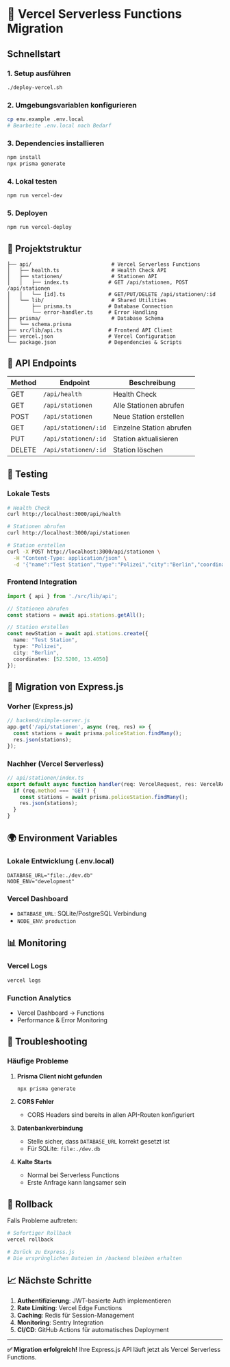 # 🚀 Vercel Serverless Functions Migration

## Schnellstart

### 1. Setup ausführen
```bash
./deploy-vercel.sh
```

### 2. Umgebungsvariablen konfigurieren
```bash
cp env.example .env.local
# Bearbeite .env.local nach Bedarf
```

### 3. Dependencies installieren
```bash
npm install
npx prisma generate
```

### 4. Lokal testen
```bash
npm run vercel-dev
```

### 5. Deployen
```bash
npm run vercel-deploy
```

## 📁 Projektstruktur

```
├── api/                          # Vercel Serverless Functions
│   ├── health.ts                 # Health Check API
│   ├── stationen/                # Stationen API
│   │   ├── index.ts             # GET /api/stationen, POST /api/stationen
│   │   └── [id].ts              # GET/PUT/DELETE /api/stationen/:id
│   └── lib/                      # Shared Utilities
│       ├── prisma.ts            # Database Connection
│       └── error-handler.ts     # Error Handling
├── prisma/                       # Database Schema
│   └── schema.prisma
├── src/lib/api.ts               # Frontend API Client
├── vercel.json                  # Vercel Configuration
└── package.json                 # Dependencies & Scripts
```

## 🔧 API Endpoints

| Method | Endpoint | Beschreibung |
|--------|----------|--------------|
| GET | `/api/health` | Health Check |
| GET | `/api/stationen` | Alle Stationen abrufen |
| POST | `/api/stationen` | Neue Station erstellen |
| GET | `/api/stationen/:id` | Einzelne Station abrufen |
| PUT | `/api/stationen/:id` | Station aktualisieren |
| DELETE | `/api/stationen/:id` | Station löschen |

## 🧪 Testing

### Lokale Tests
```bash
# Health Check
curl http://localhost:3000/api/health

# Stationen abrufen
curl http://localhost:3000/api/stationen

# Station erstellen
curl -X POST http://localhost:3000/api/stationen \
  -H "Content-Type: application/json" \
  -d '{"name":"Test Station","type":"Polizei","city":"Berlin","coordinates":[52.5200,13.4050]}'
```

### Frontend Integration
```typescript
import { api } from './src/lib/api';

// Stationen abrufen
const stations = await api.stations.getAll();

// Station erstellen
const newStation = await api.stations.create({
  name: "Test Station",
  type: "Polizei",
  city: "Berlin",
  coordinates: [52.5200, 13.4050]
});
```

## 🔄 Migration von Express.js

### Vorher (Express.js)
```javascript
// backend/simple-server.js
app.get('/api/stationen', async (req, res) => {
  const stations = await prisma.policeStation.findMany();
  res.json(stations);
});
```

### Nachher (Vercel Serverless)
```typescript
// api/stationen/index.ts
export default async function handler(req: VercelRequest, res: VercelResponse) {
  if (req.method === 'GET') {
    const stations = await prisma.policeStation.findMany();
    res.json(stations);
  }
}
```

## 🌍 Environment Variables

### Lokale Entwicklung (.env.local)
```env
DATABASE_URL="file:./dev.db"
NODE_ENV="development"
```

### Vercel Dashboard
- `DATABASE_URL`: SQLite/PostgreSQL Verbindung
- `NODE_ENV`: `production`

## 📊 Monitoring

### Vercel Logs
```bash
vercel logs
```

### Function Analytics
- Vercel Dashboard → Functions
- Performance & Error Monitoring

## 🚨 Troubleshooting

### Häufige Probleme

1. **Prisma Client nicht gefunden**
   ```bash
   npx prisma generate
   ```

2. **CORS Fehler**
   - CORS Headers sind bereits in allen API-Routen konfiguriert

3. **Datenbankverbindung**
   - Stelle sicher, dass `DATABASE_URL` korrekt gesetzt ist
   - Für SQLite: `file:./dev.db`

4. **Kalte Starts**
   - Normal bei Serverless Functions
   - Erste Anfrage kann langsamer sein

## 🔄 Rollback

Falls Probleme auftreten:

```bash
# Sofortiger Rollback
vercel rollback

# Zurück zu Express.js
# Die ursprünglichen Dateien in /backend bleiben erhalten
```

## 📈 Nächste Schritte

1. **Authentifizierung**: JWT-basierte Auth implementieren
2. **Rate Limiting**: Vercel Edge Functions
3. **Caching**: Redis für Session-Management
4. **Monitoring**: Sentry Integration
5. **CI/CD**: GitHub Actions für automatisches Deployment

---

**✅ Migration erfolgreich!** Ihre Express.js API läuft jetzt als Vercel Serverless Functions. 